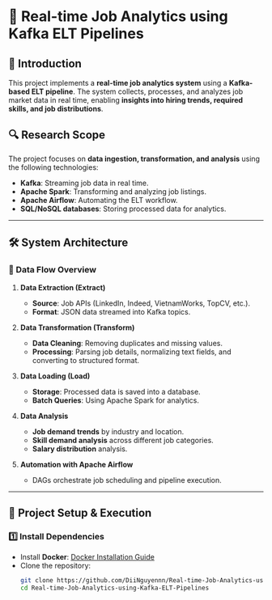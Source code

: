 # 🏢 Real-time Job Analytics using Kafka ELT Pipelines

## 📌 Introduction

This project implements a **real-time job analytics system** using a **Kafka-based ELT pipeline**. The system collects, processes, and analyzes job market data in real time, enabling **insights into hiring trends, required skills, and job distributions**.

## 🔍 Research Scope

The project focuses on **data ingestion, transformation, and analysis** using the following technologies:
- **Kafka**: Streaming job data in real time.
- **Apache Spark**: Transforming and analyzing job listings.
- **Apache Airflow**: Automating the ELT workflow.
- **SQL/NoSQL databases**: Storing processed data for analytics.

---

## 🛠 System Architecture

### 🔹 Data Flow Overview
1. **Data Extraction (Extract)**
   - **Source**: Job APIs (LinkedIn, Indeed, VietnamWorks, TopCV, etc.).
   - **Format**: JSON data streamed into Kafka topics.

2. **Data Transformation (Transform)**
   - **Data Cleaning**: Removing duplicates and missing values.
   - **Processing**: Parsing job details, normalizing text fields, and converting to structured format.

3. **Data Loading (Load)**
   - **Storage**: Processed data is saved into a database.
   - **Batch Queries**: Using Apache Spark for analytics.

4. **Data Analysis**
   - **Job demand trends** by industry and location.
   - **Skill demand analysis** across different job categories.
   - **Salary distribution** analysis.

5. **Automation with Apache Airflow**
   - DAGs orchestrate job scheduling and pipeline execution.

---

## 🚀 Project Setup & Execution

### 1️⃣ Install Dependencies
- Install **Docker**: [Docker Installation Guide](https://docs.docker.com/get-docker/)
- Clone the repository:
  ```bash
  git clone https://github.com/DiiNguyennn/Real-time-Job-Analytics-using-Kafka-ELT-Pipelines.git
  cd Real-time-Job-Analytics-using-Kafka-ELT-Pipelines
